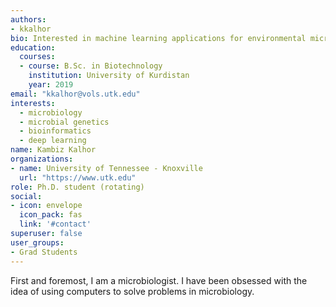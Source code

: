 ```yaml
---
authors:
- kkalhor
bio: Interested in machine learning applications for environmental microbiology.
education:
  courses:
  - course: B.Sc. in Biotechnology
    institution: University of Kurdistan
    year: 2019
email: "kkalhor@vols.utk.edu"
interests:
  - microbiology
  - microbial genetics
  - bioinformatics
  - deep learning
name: Kambiz Kalhor
organizations:
- name: University of Tennessee - Knoxville
  url: "https://www.utk.edu"
role: Ph.D. student (rotating)
social:
- icon: envelope
  icon_pack: fas
  link: '#contact'
superuser: false
user_groups:
- Grad Students
---
```


First and foremost, I am a microbiologist. I have been obsessed with the idea of using computers to solve problems in microbiology.